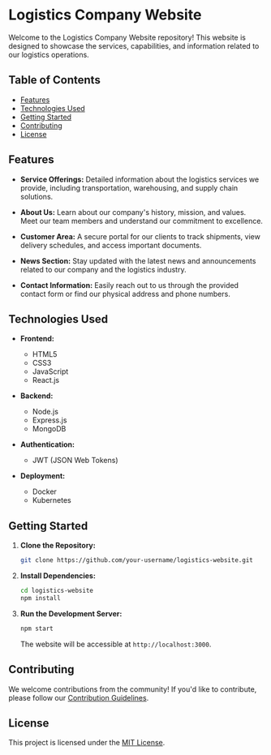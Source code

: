 # Logistics Company Website

Welcome to the Logistics Company Website repository! This website is designed to showcase the services, capabilities, and information related to our logistics operations.

## Table of Contents

- [Features](#features)
- [Technologies Used](#technologies-used)
- [Getting Started](#getting-started)
- [Contributing](#contributing)
- [License](#license)

## Features

- **Service Offerings:** Detailed information about the logistics services we provide, including transportation, warehousing, and supply chain solutions.

- **About Us:** Learn about our company's history, mission, and values. Meet our team members and understand our commitment to excellence.

- **Customer Area:** A secure portal for our clients to track shipments, view delivery schedules, and access important documents.

- **News Section:** Stay updated with the latest news and announcements related to our company and the logistics industry.

- **Contact Information:** Easily reach out to us through the provided contact form or find our physical address and phone numbers.

## Technologies Used

- **Frontend:**

  - HTML5
  - CSS3
  - JavaScript
  - React.js

- **Backend:**

  - Node.js
  - Express.js
  - MongoDB

- **Authentication:**

  - JWT (JSON Web Tokens)

- **Deployment:**
  - Docker
  - Kubernetes

## Getting Started

1. **Clone the Repository:**

   ```bash
   git clone https://github.com/your-username/logistics-website.git
   ```

2. **Install Dependencies:**

   ```bash
   cd logistics-website
   npm install
   ```

3. **Run the Development Server:**

   ```bash
   npm start
   ```

   The website will be accessible at `http://localhost:3000`.

## Contributing

We welcome contributions from the community! If you'd like to contribute, please follow our [Contribution Guidelines](CONTRIBUTING.md).

## License

This project is licensed under the [MIT License](LICENSE).
